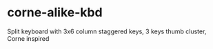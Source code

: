 # corne-alike-kbd
Split keyboard with 3x6 column staggered keys, 3 keys thumb cluster, Corne inspired
